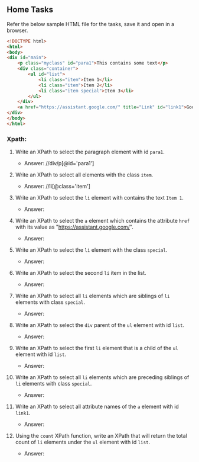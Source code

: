 ## Home Tasks

Refer the below sample HTML file for the tasks, save it and open in a browser.

```html
<!DOCTYPE html>
<html>
<body>
<div id="main">
    <p class="myclass" id="para1">This contains some text</p>
    <div class="container">
        <ul id="list">
            <li class="item">Item 1</li>
            <li class="item">Item 2</li>
            <li class="item special">Item 3</li>
        </ul>
    </div>
    <a href="https://assistant.google.com/" title="Link" id="link1">Google Assistant</a>
</div>
</body>
</html>
```

### Xpath:

1. Write an XPath to select the paragraph element with id `para1`.
  
    - Answer: //div/p[@id='para1']
2. Write an XPath to select all elements with the class `item`.

    - Answer: //li[@class='item']

3. Write an XPath to select the `li` element with contains the text `Item 1`.

    - Answer:
4. Write an XPath to select the `a` element which contains the attribute `href` with its value as "https://assistant.google.com/".

    - Answer:
5. Write an XPath to select the `li` element with the class `special`.

    - Answer:
6. Write an XPath to select the second `li` item in the list.

    - Answer: 
7. Write an XPath to select all `li` elements which are siblings of `li` elements with class `special`.

    - Answer:
8. Write an XPath to select the `div` parent of the `ul` element with id `list`.

    - Answer:
9. Write an XPath to select the first `li` element that is a child of the `ul` element with id `list`.

    - Answer:
10. Write an XPath to select all `li` elements which are preceding siblings of `li` elements with class `special`.

    - Answer:
11. Write an XPath to select all attribute names of the `a` element with id `link1`.

    - Answer:
12. Using the `count` XPath function, write an XPath that will return the total count of `li` elements under the `ul` element with id `list`.

    - Answer:

